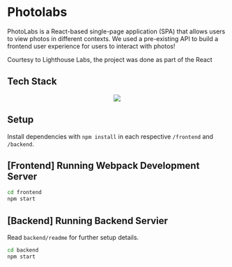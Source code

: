 # Photolabs
PhotoLabs is a React-based single-page application (SPA) that allows users to view photos in different contexts. We used a pre-existing API to build a frontend user experience for users to interact with photos! 

Courtesy to Lighthouse Labs, the project was done as part of the React 

## Tech Stack
<p align='center'>
  <a href="https://skillicons.dev">
    <img src="https://skillicons.dev/icons?i=react,js,express,nodejs,postgres,webpack,babel, axios" />
  </a>
</p>


## Setup

Install dependencies with `npm install` in each respective `/frontend` and `/backend`.

## [Frontend] Running Webpack Development Server

```sh
cd frontend
npm start
```

## [Backend] Running Backend Servier

Read `backend/readme` for further setup details.

```sh
cd backend
npm start
```
